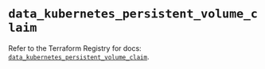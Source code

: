 # `data_kubernetes_persistent_volume_claim`

Refer to the Terraform Registry for docs: [`data_kubernetes_persistent_volume_claim`](https://registry.terraform.io/providers/hashicorp/kubernetes/2.34.0/docs/data-sources/persistent_volume_claim).
